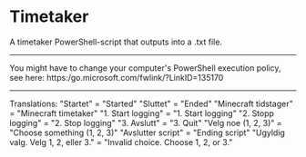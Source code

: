 # Timetaker
A timetaker PowerShell-script that outputs into a .txt file.

------
You might have to change your computer's PowerShell execution policy, see here: https:/go.microsoft.com/fwlink/?LinkID=135170

------
Translations:
"Startet" = "Started"
"Sluttet" = "Ended"
"Minecraft tidstager" = "Minecraft timetaker"
"1. Start logging" = "1. Start logging"
"2. Stopp logging" = "2. Stop logging"
"3. Avslutt" = "3. Quit"
"Velg noe (1, 2, 3)" = "Choose something (1, 2, 3)"
"Avslutter script" = "Ending script"
"Ugyldig valg. Velg 1, 2, eller 3." = "Invalid choice. Choose 1, 2, or 3."
